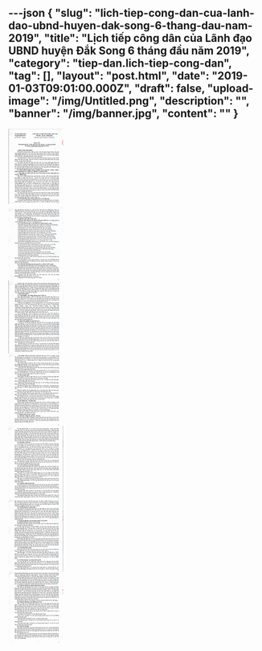 ---json
{
    "slug": "lich-tiep-cong-dan-cua-lanh-dao-ubnd-huyen-dak-song-6-thang-dau-nam-2019",
    "title": "Lịch tiếp công dân của Lãnh đạo UBND huyện Đắk Song 6 tháng đầu năm 2019",
    "category": "tiep-dan.lich-tiep-cong-dan",
    "tag": [],
    "layout": "post.html",
    "date": "2019-01-03T09:01:00.000Z",
    "draft": false,
    "upload-image": "/img/Untitled.png",
    "description": "",
    "banner": "/img/banner.jpg",
    "__content__": ""
}
---
<p><img alt="" src="/img/Untitled.png" /></p>

